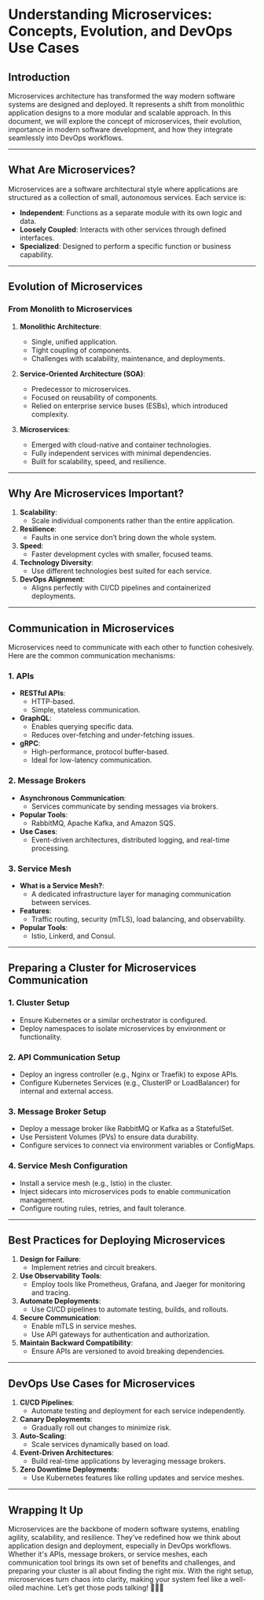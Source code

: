 # Understanding Microservices: Concepts, Evolution, and DevOps Use Cases

## Introduction
Microservices architecture has transformed the way modern software systems are designed and deployed. It represents a shift from monolithic application designs to a more modular and scalable approach. In this document, we will explore the concept of microservices, their evolution, importance in modern software development, and how they integrate seamlessly into DevOps workflows.

---

## What Are Microservices?
Microservices are a software architectural style where applications are structured as a collection of small, autonomous services. Each service is:
- **Independent**: Functions as a separate module with its own logic and data.
- **Loosely Coupled**: Interacts with other services through defined interfaces.
- **Specialized**: Designed to perform a specific function or business capability.

---

## Evolution of Microservices
### From Monolith to Microservices
1. **Monolithic Architecture**:
   - Single, unified application.
   - Tight coupling of components.
   - Challenges with scalability, maintenance, and deployments.

2. **Service-Oriented Architecture (SOA)**:
   - Predecessor to microservices.
   - Focused on reusability of components.
   - Relied on enterprise service buses (ESBs), which introduced complexity.

3. **Microservices**:
   - Emerged with cloud-native and container technologies.
   - Fully independent services with minimal dependencies.
   - Built for scalability, speed, and resilience.

---

## Why Are Microservices Important?
1. **Scalability**:
   - Scale individual components rather than the entire application.
2. **Resilience**:
   - Faults in one service don’t bring down the whole system.
3. **Speed**:
   - Faster development cycles with smaller, focused teams.
4. **Technology Diversity**:
   - Use different technologies best suited for each service.
5. **DevOps Alignment**:
   - Aligns perfectly with CI/CD pipelines and containerized deployments.

---

## Communication in Microservices
Microservices need to communicate with each other to function cohesively. Here are the common communication mechanisms:

### 1. **APIs**
- **RESTful APIs**:
  - HTTP-based.
  - Simple, stateless communication.
- **GraphQL**:
  - Enables querying specific data.
  - Reduces over-fetching and under-fetching issues.
- **gRPC**:
  - High-performance, protocol buffer-based.
  - Ideal for low-latency communication.

### 2. **Message Brokers**
- **Asynchronous Communication**:
  - Services communicate by sending messages via brokers.
- **Popular Tools**:
  - RabbitMQ, Apache Kafka, and Amazon SQS.
- **Use Cases**:
  - Event-driven architectures, distributed logging, and real-time processing.

### 3. **Service Mesh**
- **What is a Service Mesh?**:
  - A dedicated infrastructure layer for managing communication between services.
- **Features**:
  - Traffic routing, security (mTLS), load balancing, and observability.
- **Popular Tools**:
  - Istio, Linkerd, and Consul.

---

## Preparing a Cluster for Microservices Communication

### 1. **Cluster Setup**
- Ensure Kubernetes or a similar orchestrator is configured.
- Deploy namespaces to isolate microservices by environment or functionality.

### 2. **API Communication Setup**
- Deploy an ingress controller (e.g., Nginx or Traefik) to expose APIs.
- Configure Kubernetes Services (e.g., ClusterIP or LoadBalancer) for internal and external access.

### 3. **Message Broker Setup**
- Deploy a message broker like RabbitMQ or Kafka as a StatefulSet.
- Use Persistent Volumes (PVs) to ensure data durability.
- Configure services to connect via environment variables or ConfigMaps.

### 4. **Service Mesh Configuration**
- Install a service mesh (e.g., Istio) in the cluster.
- Inject sidecars into microservices pods to enable communication management.
- Configure routing rules, retries, and fault tolerance.

---

## Best Practices for Deploying Microservices
1. **Design for Failure**:
   - Implement retries and circuit breakers.
2. **Use Observability Tools**:
   - Employ tools like Prometheus, Grafana, and Jaeger for monitoring and tracing.
3. **Automate Deployments**:
   - Use CI/CD pipelines to automate testing, builds, and rollouts.
4. **Secure Communication**:
   - Enable mTLS in service meshes.
   - Use API gateways for authentication and authorization.
5. **Maintain Backward Compatibility**:
   - Ensure APIs are versioned to avoid breaking dependencies.

---

## DevOps Use Cases for Microservices
1. **CI/CD Pipelines**:
   - Automate testing and deployment for each service independently.
2. **Canary Deployments**:
   - Gradually roll out changes to minimize risk.
3. **Auto-Scaling**:
   - Scale services dynamically based on load.
4. **Event-Driven Architectures**:
   - Build real-time applications by leveraging message brokers.
5. **Zero Downtime Deployments**:
   - Use Kubernetes features like rolling updates and service meshes.

---

## Wrapping It Up
Microservices are the backbone of modern software systems, enabling agility, scalability, and resilience. They’ve redefined how we think about application design and deployment, especially in DevOps workflows. Whether it's APIs, message brokers, or service meshes, each communication tool brings its own set of benefits and challenges, and preparing your cluster is all about finding the right mix. With the right setup, microservices turn chaos into clarity, making your system feel like a well-oiled machine. Let’s get those pods talking! 
🚀🚀🚀
